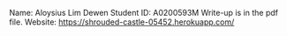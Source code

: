 Name: Aloysius Lim Dewen
Student ID: A0200593M
Write-up is in the pdf file.
Website: https://shrouded-castle-05452.herokuapp.com/